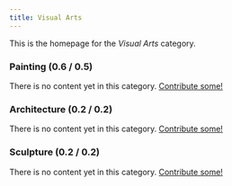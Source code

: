 ```yaml
---
title: Visual Arts
---
```


This is the homepage for the *Visual Arts* category.

### Painting (0.6 / 0.5)

There is no content yet in this category. [Contribute some!](/contribute/index.html)

### Architecture (0.2 / 0.2)

There is no content yet in this category. [Contribute some!](/contribute/index.html)

### Sculpture (0.2 / 0.2)

There is no content yet in this category. [Contribute some!](/contribute/index.html)
